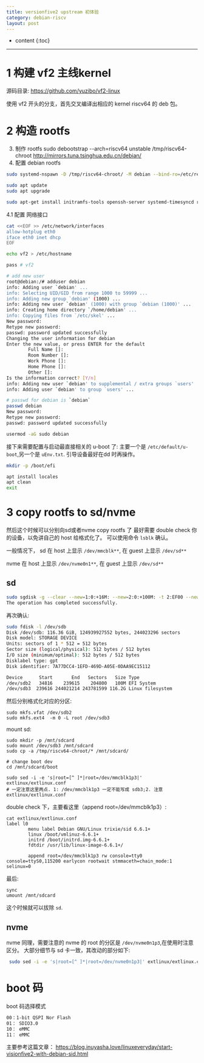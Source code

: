 ```yaml
---
title: versionfive2 upstream 初体验
category: debian-riscv
layout: post
---
```

* content
{:toc}

---

# 1 构建 vf2 主线kernel
源码目录:
https://github.com/yuzibo/vf2-linux

使用 vf2 开头的分支，首先交叉编译出相应的 kernel riscv64 的 deb 包。

# 2 构造 rootfs

3. 制作  rootfs
sudo debootstrap --arch=riscv64  unstable /tmp/riscv64-chroot http://mirrors.tuna.tsinghua.edu.cn/debian/
4. 配置 debian rootfs
```bash
sudo systemd-nspawn -D /tmp/riscv64-chroot/ -M debian --bind-ro=/etc/resolv.conf

sudo apt update
sudo apt upgrade

sudo apt-get install initramfs-tools openssh-server systemd-timesyncd rsync bash-completion u-boot-menu
```

4.1 配置 网络接口

```bash
cat <<EOF >> /etc/network/interfaces
allow-hotplug eth0
iface eth0 inet dhcp
EOF

echo vf2 > /etc/hostname

pass # vf2

# add new user
root@debian:/# adduser debian
info: Adding user `debian' ...
info: Selecting UID/GID from range 1000 to 59999 ...
info: Adding new group `debian' (1000) ...
info: Adding new user `debian' (1000) with group `debian (1000)' ...
info: Creating home directory `/home/debian' ...
info: Copying files from `/etc/skel' ...
New password:
Retype new password:
passwd: password updated successfully
Changing the user information for debian
Enter the new value, or press ENTER for the default
        Full Name []:
        Room Number []:
        Work Phone []:
        Home Phone []:
        Other []:
Is the information correct? [Y/n]
info: Adding new user `debian' to supplemental / extra groups `users' ...
info: Adding user `debian' to group `users' ...

# passwd for debian is `debian`
passwd debian
New password:
Retype new password:
passwd: password updated successfully

usermod -aG sudo debian
```

接下来需要配置与启动最直接相关的  u-boot 了:
主要一个是 `/etc/default/u-boot`,另一个是 `uEnv.txt`. 引导设备最好在dd 时再操作。

```bash
mkdir -p /boot/efi

```

```bash
apt install locales
apt clean
exit

```

# 3 copy rootfs to sd/nvme

然后这个时候可以分别向sd或者nvme copy rootfs 了
最好需要 double check 你的设备，以免讲自己的 host 给格式化了。
可以使用命令 `lsblk` 确认。

一般情况下， sd 在 host 上显示 `/dev/mmcblk**`, 在 guest 上显示 `/dev/sd**`

nvme 在 host 上显示 `/dev/nvme0n1**`,  在 guest 上显示 `/dev/sd**`

## sd

```bash
sudo sgdisk -g --clear --new=1:0:+16M: --new=2:0:+100M: -t 2:EF00 --new=3:0:-1M: --attributes 3:set:2 -d 1 /dev/sdb
The operation has completed successfully.
```
再次确认:

```bash
sudo fdisk -l /dev/sdb
Disk /dev/sdb: 116.36 GiB, 124939927552 bytes, 244023296 sectors
Disk model: STORAGE DEVICE
Units: sectors of 1 * 512 = 512 bytes
Sector size (logical/physical): 512 bytes / 512 bytes
I/O size (minimum/optimal): 512 bytes / 512 bytes
Disklabel type: gpt
Disk identifier: 7A77DCC4-1EFD-469D-A05E-0DAA9EC15112

Device      Start       End   Sectors   Size Type
/dev/sdb2   34816    239615    204800   100M EFI System
/dev/sdb3  239616 244021214 243781599 116.2G Linux filesystem
```

然后分别格式化对应的分区:

```
sudo mkfs.vfat /dev/sdb2
sudo mkfs.ext4  -m 0 -L root /dev/sdb3
```

mount sd:

```
sudo mkdir -p /mnt/sdcard
sudo mount /dev/sdb3 /mnt/sdcard
sudo cp -a /tmp/riscv64-chroot/* /mnt/sdcard/

# change boot dev
cd /mnt/sdcard/boot

sudo sed -i -e 's|root=[^ ]*|root=/dev/mmcblk1p3|' extlinux/extlinux.conf
# 一定注意这里两点. 1: /dev/mmcblk1p3 一定不能写成 sdb3;2. 注意 extlinux/extlinux.conf
```

double check 下，主要看这里（append root=/dev/mmcblk1p3）:

```
cat extlinux/extlinux.conf
label l0
        menu label Debian GNU/Linux trixie/sid 6.6.1+
        linux /boot/vmlinuz-6.6.1+
        initrd /boot/initrd.img-6.6.1+
        fdtdir /usr/lib/linux-image-6.6.1+/

        append root=/dev/mmcblk1p3 rw console=tty0 console=ttyS0,115200 earlycon rootwait stmmaceth=chain_mode:1 selinux=0

```

最后:

```
sync
umount /mnt/sdcard
```

这个时候就可以拔除 `sd`.

## nvme

nvme 同理，需要注意的 nvme 的 root 的分区是 `/dev/nvme0n1p3`,在使用时注意区分。
大部分细节与 sd 卡一致，其改动的部分如下:


```bash
 sudo sed -i -e 's|root=[^ ]*|root=/dev/nvme0n1p3|' extlinux/extlinux.conf
```


# boot 码

boot 码选择模式
```bash
00：1-bit QSPI Nor Flash
01： SDIO3.0
10： eMMC
11： eMMC
```

主要参考这篇文章： https://blog.inuyasha.love/linuxeveryday/start-visionfive2-with-debian-sid.html

